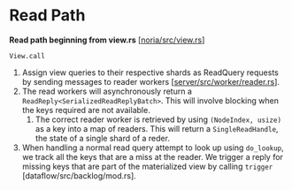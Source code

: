 # Read Path 

**Read path beginning from view.rs** [[noria/src/view.rs](https://github.com/readysettech/readyset/blob/e37e304ed5654d1690fdd131175b062b7487edbb/noria/noria/src/view.rs)]

`View.call`

1. Assign view queries to their respective shards as ReadQuery requests by sending messages to reader workers [[server/src/worker/reader.rs](https://github.com/readysettech/readyset/blob/e37e304ed5654d1690fdd131175b062b7487edbb/noria/server/src/worker/readers.rs#L362)].
2. The read workers will asynchronously return a  `ReadReply<SerializedReadReplyBatch>`. This will involve blocking when the keys required are not available.
    1. The correct reader worker is retrieved by using `(NodeIndex, usize)` as a key into a map of readers. This will return a `SingleReadHandle`, the state of a single shard of a reder.
3. When handling a normal read query attempt to look up using `do_lookup`, we track all the keys that are a miss at the reader. We trigger a reply for missing keys that are part of the materialized view by calling `trigger` [dataflow/src/backlog/mod.rs].